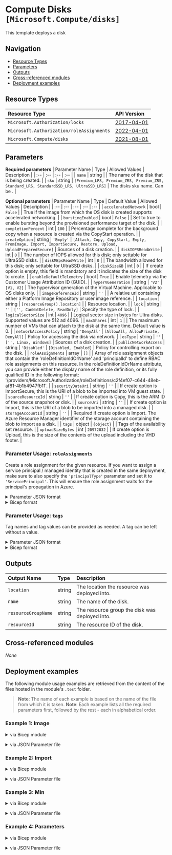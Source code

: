 # Compute Disks `[Microsoft.Compute/disks]`

This template deploys a disk

## Navigation

- [Resource Types](#Resource-Types)
- [Parameters](#Parameters)
- [Outputs](#Outputs)
- [Cross-referenced modules](#Cross-referenced-modules)
- [Deployment examples](#Deployment-examples)

## Resource Types

| Resource Type | API Version |
| :-- | :-- |
| `Microsoft.Authorization/locks` | [2017-04-01](https://docs.microsoft.com/en-us/azure/templates/Microsoft.Authorization/2017-04-01/locks) |
| `Microsoft.Authorization/roleAssignments` | [2022-04-01](https://docs.microsoft.com/en-us/azure/templates/Microsoft.Authorization/2022-04-01/roleAssignments) |
| `Microsoft.Compute/disks` | [2021-08-01](https://docs.microsoft.com/en-us/azure/templates/Microsoft.Compute/2021-08-01/disks) |

## Parameters

**Required parameters**
| Parameter Name | Type | Allowed Values | Description |
| :-- | :-- | :-- | :-- |
| `name` | string |  | The name of the disk that is being created. |
| `sku` | string | `[Premium_LRS, Premium_ZRS, Premium_ZRS, Standard_LRS, StandardSSD_LRS, UltraSSD_LRS]` | The disks sku name. Can be . |

**Optional parameters**
| Parameter Name | Type | Default Value | Allowed Values | Description |
| :-- | :-- | :-- | :-- | :-- |
| `acceleratedNetwork` | bool | `False` |  | True if the image from which the OS disk is created supports accelerated networking. |
| `burstingEnabled` | bool | `False` |  | Set to true to enable bursting beyond the provisioned performance target of the disk. |
| `completionPercent` | int | `100` |  | Percentage complete for the background copy when a resource is created via the CopyStart operation. |
| `createOption` | string | `'Empty'` | `[Attach, Copy, CopyStart, Empty, FromImage, Import, ImportSecure, Restore, Upload, UploadPreparedSecure]` | Sources of a disk creation. |
| `diskIOPSReadWrite` | int | `0` |  | The number of IOPS allowed for this disk; only settable for UltraSSD disks. |
| `diskMBpsReadWrite` | int | `0` |  | The bandwidth allowed for this disk; only settable for UltraSSD disks. |
| `diskSizeGB` | int | `0` |  | If create option is empty, this field is mandatory and it indicates the size of the disk to create. |
| `enableDefaultTelemetry` | bool | `True` |  | Enable telemetry via the Customer Usage Attribution ID (GUID). |
| `hyperVGeneration` | string | `'V2'` | `[V1, V2]` | The hypervisor generation of the Virtual Machine. Applicable to OS disks only. |
| `imageReferenceId` | string | `''` |  | A relative uri containing either a Platform Image Repository or user image reference. |
| `location` | string | `[resourceGroup().location]` |  | Resource location. |
| `lock` | string | `''` | `['', CanNotDelete, ReadOnly]` | Specify the type of lock. |
| `logicalSectorSize` | int | `4096` |  | Logical sector size in bytes for Ultra disks. Supported values are 512 ad 4096. |
| `maxShares` | int | `1` |  | The maximum number of VMs that can attach to the disk at the same time. Default value is 0. |
| `networkAccessPolicy` | string | `'DenyAll'` | `[AllowAll, AllowPrivate, DenyAll]` | Policy for accessing the disk via network. |
| `osType` | string | `''` | `['', Linux, Windows]` | Sources of a disk creation. |
| `publicNetworkAccess` | string | `'Disabled'` | `[Disabled, Enabled]` | Policy for controlling export on the disk. |
| `roleAssignments` | array | `[]` |  | Array of role assignment objects that contain the 'roleDefinitionIdOrName' and 'principalId' to define RBAC role assignments on this resource. In the roleDefinitionIdOrName attribute, you can provide either the display name of the role definition, or its fully qualified ID in the following format: '/providers/Microsoft.Authorization/roleDefinitions/c2f4ef07-c644-48eb-af81-4b1b4947fb11'. |
| `securityDataUri` | string | `''` |  | If create option is ImportSecure, this is the URI of a blob to be imported into VM guest state. |
| `sourceResourceId` | string | `''` |  | If create option is Copy, this is the ARM ID of the source snapshot or disk. |
| `sourceUri` | string | `''` |  | If create option is Import, this is the URI of a blob to be imported into a managed disk. |
| `storageAccountId` | string | `''` |  | Required if create option is Import. The Azure Resource Manager identifier of the storage account containing the blob to import as a disk. |
| `tags` | object | `{object}` |  | Tags of the availability set resource. |
| `uploadSizeBytes` | int | `20972032` |  | If create option is Upload, this is the size of the contents of the upload including the VHD footer. |


### Parameter Usage: `roleAssignments`

Create a role assignment for the given resource. If you want to assign a service principal / managed identity that is created in the same deployment, make sure to also specify the `'principalType'` parameter and set it to `'ServicePrincipal'`. This will ensure the role assignment waits for the principal's propagation in Azure.

<details>

<summary>Parameter JSON format</summary>

```json
"roleAssignments": {
    "value": [
        {
            "roleDefinitionIdOrName": "Reader",
            "description": "Reader Role Assignment",
            "principalIds": [
                "12345678-1234-1234-1234-123456789012", // object 1
                "78945612-1234-1234-1234-123456789012" // object 2
            ]
        },
        {
            "roleDefinitionIdOrName": "/providers/Microsoft.Authorization/roleDefinitions/c2f4ef07-c644-48eb-af81-4b1b4947fb11",
            "principalIds": [
                "12345678-1234-1234-1234-123456789012" // object 1
            ],
            "principalType": "ServicePrincipal"
        }
    ]
}
```

</details>

<details>

<summary>Bicep format</summary>

```bicep
roleAssignments: [
    {
        roleDefinitionIdOrName: 'Reader'
        description: 'Reader Role Assignment'
        principalIds: [
            '12345678-1234-1234-1234-123456789012' // object 1
            '78945612-1234-1234-1234-123456789012' // object 2
        ]
    }
    {
        roleDefinitionIdOrName: '/providers/Microsoft.Authorization/roleDefinitions/c2f4ef07-c644-48eb-af81-4b1b4947fb11'
        principalIds: [
            '12345678-1234-1234-1234-123456789012' // object 1
        ]
        principalType: 'ServicePrincipal'
    }
]
```

</details>
<p>

### Parameter Usage: `tags`

Tag names and tag values can be provided as needed. A tag can be left without a value.

<details>

<summary>Parameter JSON format</summary>

```json
"tags": {
    "value": {
        "Environment": "Non-Prod",
        "Contact": "test.user@testcompany.com",
        "PurchaseOrder": "1234",
        "CostCenter": "7890",
        "ServiceName": "DeploymentValidation",
        "Role": "DeploymentValidation"
    }
}
```

</details>

<details>

<summary>Bicep format</summary>

```bicep
tags: {
    Environment: 'Non-Prod'
    Contact: 'test.user@testcompany.com'
    PurchaseOrder: '1234'
    CostCenter: '7890'
    ServiceName: 'DeploymentValidation'
    Role: 'DeploymentValidation'
}
```

</details>
<p>

## Outputs

| Output Name | Type | Description |
| :-- | :-- | :-- |
| `location` | string | The location the resource was deployed into. |
| `name` | string | The name of the disk. |
| `resourceGroupName` | string | The resource group the  disk was deployed into. |
| `resourceId` | string | The resource ID of the disk. |

## Cross-referenced modules

_None_

## Deployment examples

The following module usage examples are retrieved from the content of the files hosted in the module's `.test` folder.
   >**Note**: The name of each example is based on the name of the file from which it is taken.
   >**Note**: Each example lists all the required parameters first, followed by the rest - each in alphabetical order.

<h3>Example 1: Image</h3>

<details>

<summary>via Bicep module</summary>

```bicep
module disks './Microsoft.Compute/disks/deploy.bicep' = {
  name: '${uniqueString(deployment().name)}-disks'
  params: {
    // Required parameters
    name: '<<namePrefix>>-az-disk-image-001'
    sku: 'Standard_LRS'
    // Non-required parameters
    createOption: 'FromImage'
    imageReferenceId: '/Subscriptions/<<subscriptionId>>/Providers/Microsoft.Compute/Locations/westeurope/Publishers/MicrosoftWindowsServer/ArtifactTypes/VMImage/Offers/WindowsServer/Skus/2016-Datacenter/Versions/14393.4906.2112080838'
    roleAssignments: [
      {
        principalIds: [
          '<<deploymentSpId>>'
        ]
        roleDefinitionIdOrName: 'Reader'
      }
    ]
  }
}
```

</details>
<p>

<details>

<summary>via JSON Parameter file</summary>

```json
{
  "$schema": "https://schema.management.azure.com/schemas/2019-04-01/deploymentParameters.json#",
  "contentVersion": "1.0.0.0",
  "parameters": {
    // Required parameters
    "name": {
      "value": "<<namePrefix>>-az-disk-image-001"
    },
    "sku": {
      "value": "Standard_LRS"
    },
    // Non-required parameters
    "createOption": {
      "value": "FromImage"
    },
    "imageReferenceId": {
      "value": "/Subscriptions/<<subscriptionId>>/Providers/Microsoft.Compute/Locations/westeurope/Publishers/MicrosoftWindowsServer/ArtifactTypes/VMImage/Offers/WindowsServer/Skus/2016-Datacenter/Versions/14393.4906.2112080838"
    },
    "roleAssignments": {
      "value": [
        {
          "principalIds": [
            "<<deploymentSpId>>"
          ],
          "roleDefinitionIdOrName": "Reader"
        }
      ]
    }
  }
}
```

</details>
<p>

<h3>Example 2: Import</h3>

<details>

<summary>via Bicep module</summary>

```bicep
module disks './Microsoft.Compute/disks/deploy.bicep' = {
  name: '${uniqueString(deployment().name)}-disks'
  params: {
    // Required parameters
    name: '<<namePrefix>>-az-disk-import-001'
    sku: 'Standard_LRS'
    // Non-required parameters
    createOption: 'Import'
    roleAssignments: [
      {
        principalIds: [
          '<<deploymentSpId>>'
        ]
        roleDefinitionIdOrName: 'Reader'
      }
    ]
    sourceUri: 'https://adp<<namePrefix>>azsavhd001.blob.core.windows.net/vhds/adp-<<namePrefix>>-az-imgt-vhd-001.vhd'
    storageAccountId: '/subscriptions/<<subscriptionId>>/resourceGroups/validation-rg/providers/Microsoft.Storage/storageAccounts/adp<<namePrefix>>azsavhd001'
  }
}
```

</details>
<p>

<details>

<summary>via JSON Parameter file</summary>

```json
{
  "$schema": "https://schema.management.azure.com/schemas/2019-04-01/deploymentParameters.json#",
  "contentVersion": "1.0.0.0",
  "parameters": {
    // Required parameters
    "name": {
      "value": "<<namePrefix>>-az-disk-import-001"
    },
    "sku": {
      "value": "Standard_LRS"
    },
    // Non-required parameters
    "createOption": {
      "value": "Import"
    },
    "roleAssignments": {
      "value": [
        {
          "principalIds": [
            "<<deploymentSpId>>"
          ],
          "roleDefinitionIdOrName": "Reader"
        }
      ]
    },
    "sourceUri": {
      "value": "https://adp<<namePrefix>>azsavhd001.blob.core.windows.net/vhds/adp-<<namePrefix>>-az-imgt-vhd-001.vhd"
    },
    "storageAccountId": {
      "value": "/subscriptions/<<subscriptionId>>/resourceGroups/validation-rg/providers/Microsoft.Storage/storageAccounts/adp<<namePrefix>>azsavhd001"
    }
  }
}
```

</details>
<p>

<h3>Example 3: Min</h3>

<details>

<summary>via Bicep module</summary>

```bicep
module disks './Microsoft.Compute/disks/deploy.bicep' = {
  name: '${uniqueString(deployment().name)}-disks'
  params: {
    // Required parameters
    name: '<<namePrefix>>-az-disk-min-001'
    sku: 'Standard_LRS'
    // Non-required parameters
    diskSizeGB: 1
    roleAssignments: [
      {
        principalIds: [
          '<<deploymentSpId>>'
        ]
        roleDefinitionIdOrName: 'Reader'
      }
    ]
  }
}
```

</details>
<p>

<details>

<summary>via JSON Parameter file</summary>

```json
{
  "$schema": "https://schema.management.azure.com/schemas/2019-04-01/deploymentParameters.json#",
  "contentVersion": "1.0.0.0",
  "parameters": {
    // Required parameters
    "name": {
      "value": "<<namePrefix>>-az-disk-min-001"
    },
    "sku": {
      "value": "Standard_LRS"
    },
    // Non-required parameters
    "diskSizeGB": {
      "value": 1
    },
    "roleAssignments": {
      "value": [
        {
          "principalIds": [
            "<<deploymentSpId>>"
          ],
          "roleDefinitionIdOrName": "Reader"
        }
      ]
    }
  }
}
```

</details>
<p>

<h3>Example 4: Parameters</h3>

<details>

<summary>via Bicep module</summary>

```bicep
module disks './Microsoft.Compute/disks/deploy.bicep' = {
  name: '${uniqueString(deployment().name)}-disks'
  params: {
    // Required parameters
    name: '<<namePrefix>>-az-disk-x-001'
    sku: 'UltraSSD_LRS'
    // Non-required parameters
    diskIOPSReadWrite: 500
    diskMBpsReadWrite: 60
    diskSizeGB: 128
    lock: 'CanNotDelete'
    logicalSectorSize: 512
    osType: 'Windows'
    publicNetworkAccess: 'Enabled'
    roleAssignments: [
      {
        principalIds: [
          '<<deploymentSpId>>'
        ]
        roleDefinitionIdOrName: 'Reader'
      }
    ]
  }
}
```

</details>
<p>

<details>

<summary>via JSON Parameter file</summary>

```json
{
  "$schema": "https://schema.management.azure.com/schemas/2019-04-01/deploymentParameters.json#",
  "contentVersion": "1.0.0.0",
  "parameters": {
    // Required parameters
    "name": {
      "value": "<<namePrefix>>-az-disk-x-001"
    },
    "sku": {
      "value": "UltraSSD_LRS"
    },
    // Non-required parameters
    "diskIOPSReadWrite": {
      "value": 500
    },
    "diskMBpsReadWrite": {
      "value": 60
    },
    "diskSizeGB": {
      "value": 128
    },
    "lock": {
      "value": "CanNotDelete"
    },
    "logicalSectorSize": {
      "value": 512
    },
    "osType": {
      "value": "Windows"
    },
    "publicNetworkAccess": {
      "value": "Enabled"
    },
    "roleAssignments": {
      "value": [
        {
          "principalIds": [
            "<<deploymentSpId>>"
          ],
          "roleDefinitionIdOrName": "Reader"
        }
      ]
    }
  }
}
```

</details>
<p>
